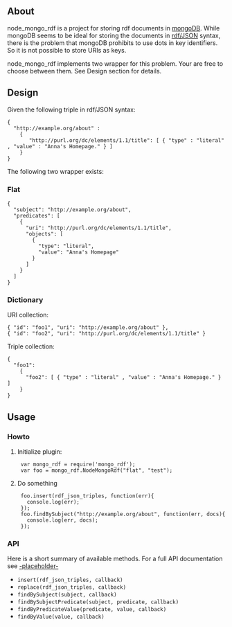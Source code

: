 ## About

node\_mongo\_rdf is a project for storing rdf documents in [mongoDB](http://mongodb.org).
While mongoDB seems to be ideal for storing the documents in [rdf/JSON](http://docs.api.talis.com/platform-api/output-types/rdf-json)
syntax, there is the problem that mongoDB prohibits to use dots in key
identifiers. So it is not possible to store URIs as keys.

node\_mongo\_rdf implements two wrapper for this problem. Your are free to choose between them. See Design section for details.
  
## Design
Given the following triple in rdf/JSON syntax:
    
	{
      "http://example.org/about" : 
        {
           "http://purl.org/dc/elements/1.1/title": [ { "type" : "literal" , "value" : "Anna's Homepage." } ]
        }
    }
	
The following two wrapper exists:

### Flat
    { 
	  "subject": "http://example.org/about",
	  "predicates": [
	    {
		  "uri": "http://purl.org/dc/elements/1.1/title",
		  "objects": [
		    {
			  "type": "literal",
			  "value": "Anna's Homepage"
			}
		  ]
		}
	  ]
	}
### Dictionary
URI collection:

    { "id": "foo1", "uri": "http://example.org/about" },
	{ "id": "foo2", "uri": "http://purl.org/dc/elements/1.1/title" }
	
Triple collection:

    {
	  "foo1":
	    {
		  "foo2": [ { "type" : "literal" , "value" : "Anna's Homepage." } ]
		}
	}

## Usage
### Howto
1. Initialize plugin:

        var mongo_rdf = require('mongo_rdf');
        var foo = mongo_rdf.NodeMongoRdf("flat", "test");
	
2. Do something

        foo.insert(rdf_json_triples, function(err){
          console.log(err);
	    });
	    foo.findBySubject("http://example.org/about", function(err, docs){
	      console.log(err, docs);
	    });

### API
Here is a short summary of available methods. For a full API documentation
see [-placeholder-]()

- `insert(rdf_json_triples, callback)`
- `replace(rdf_json_triples, callback)`
- `findBySubject(subject, callback)`
- `findBySubjectPredicate(subject, predicate, callback)`
- `findByPredicateValue(predicate, value, callback)`
- `findByValue(value, callback)`
